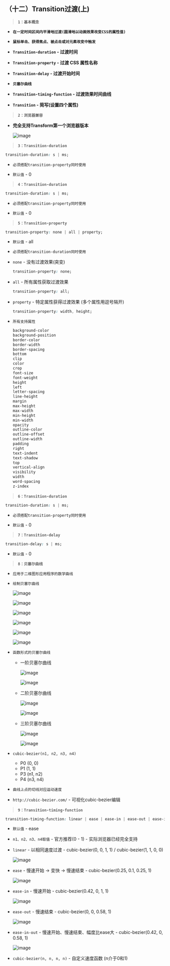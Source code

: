 ##  （十二）Transition过渡(上)

> **`1：基本概念`**

- **`在一定时间区间内平滑地过渡(圆滑地以动画效果改变CSS的属性值)`**

- **`鼠标单击、获得焦点、被点击或对元素改变中触发`**

- **`Transition-duration` - 过渡时间**

- **`Transition-property` - 过渡 CSS 属性名称**

- **`Transition-delay` - 过渡开始时间**

- **`贝塞尔曲线`**

- **`Transition-timing-function` - 过渡效果时间曲线**

- **`Transition` - 简写(设置四个属性)**

> **`2：浏览器兼容`**
- **完全支持Transform第一个浏览器版本**

	![image](./browser.png)

> **`3：Transition-duration`**
  ```css
  transition-duration: s | ms;
  ```
- `必须搭配transition-property同时使用`

- `默认值` - 0

> **`4：Transition-duration`**
  ```css
  transition-duration: s | ms;
  ```
- `必须搭配transition-property同时使用`

- `默认值` - 0

> **`5：Transition-property`**
  ```css
  transition-property: none | all | property;
  ```
- `默认值` - all

- `必须搭配transition-duration同时使用`

- `none` - 没有过渡效果(突变)

  ```css
  transition-property: none;
  ```

- `all` - 所有属性获取过渡效果

    ```css
    transition-property: all;
    ```

- `property` - 特定属性获得过渡效果 (多个属性用逗号隔开)

    ```css
    transition-property: width, height;
    ```

- `所有支持属性`
    ```css
    background-color
    background-position
    border-color
    border-width
    border-spacing
    bottom
    clip
    color
    crop
    font-size
    font-weight
    height
    left
    letter-spacing
    line-height
    margin
    max-height
    max-width
    min-height
    min-width
    opacity
    outline-color
    outline-offset
    outline-width
    padding
    right
    text-indent
    text-shadow
    top
    vertical-align
    visibility
    width
    word-spacing
    z-index
    ```

> **`6：Transition-duration`**
  ```css
  transition-duration: s | ms;
  ```
- `必须搭配transition-property同时使用`

- `默认值` - 0

> **`7：Transition-delay`**
  ```css
  transition-delay: s | ms;
  ```

- `默认值` - 0

> **`8：贝塞尔曲线`**
- `应用于二维图形应用程序的数学曲线`

- `绘制贝塞尔曲线`

    ![image](./bezier1.png)

    ![image](./bezier2.png)

    ![image](./bezier3.png)

    ![image](./bezier4.png)

    ![image](./bezier5.png)

    ![image](./bezier6.png)

- `函数形式的贝塞尔曲线`

    - 一阶贝塞尔曲线

      ![image](./func1.gif)

      ![image](./move1.gif)

    - 二阶贝塞尔曲线

      ![image](./func2.gif)

      ![image](./move2.gif)

    - 三阶贝塞尔曲线

      ![image](./func3.gif)

      ![image](./move3.gif)

- `cubic-bezier(n1, n2, n3, n4)`
    - P0 (0, 0)
    - P1 (1, 1)
    - P3 (n1, n2)
    - P4 (n3, n4)

- `曲线上点的切线对应运动速度`

- `http://cubic-bezier.com/` - 可视化cubic-bezier编辑

> **`9：Transition-timing-function`**
  ```css
  transition-timing-function: linear | ease | ease-in | ease-out | ease-in-out | cubic-bezier(n1, n2, n3, n4);
  ```

- `默认值` - ease

- `n1、n2、n3、n4取值` - 官方推荐(0 - 1) - 实际浏览器已经完全支持

- `linear` - 以相同速度过渡 - cubic-bezier(0, 0, 1, 1) / cubic-bezier(1, 1, 0, 0)

    ![image](./linear.png)

- `ease` - 慢速开始 -> 变快 -> 慢速结束 - cubic-bezier(0.25, 0.1, 0.25, 1)

    ![image](./ease.png)

- `ease-in` - 慢速开始 - cubic-bezier(0.42, 0, 1, 1)

    ![image](./ease-in.png)

- `ease-out` - 慢速结束 - cubic-bezier(0, 0, 0.58, 1)

    ![image](./ease-out.png)

- `ease-in-out` - 慢速开始、慢速结束、幅度比ease大 - cubic-bezier(0.42, 0, 0.58, 1)

    ![image](./ease-in-out.png)

- `cubic-bezier(n, n, n, n)` - 自定义速度函数 (n介于0和1)
